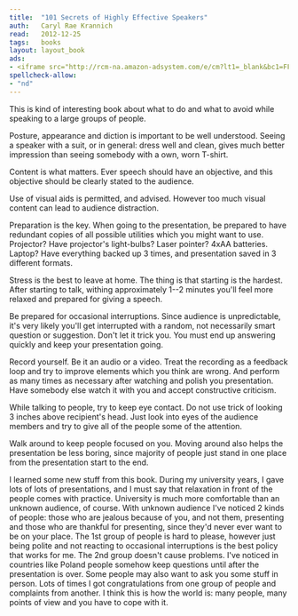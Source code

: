 ```yaml
---
title:	"101 Secrets of Highly Effective Speakers"
auth:	Caryl Rae Krannich
read:	2012-12-25
tags:	books
layout: layout_book
ads:
- <iframe src="http://rcm-na.amazon-adsystem.com/e/cm?lt1=_blank&bc1=FFFFFF&IS2=1&bg1=FFFFFF&fc1=000000&lc1=FF0000&t=wojcadamkoszh-20&o=1&p=8&l=as4&m=amazon&f=ifr&ref=ss_til&asins=1570232296" style="width:120px;height:240px;" scrolling="no" marginwidth="0" marginheight="0" frameborder="0"></iframe>
spellcheck-allow:
- "nd"
---
```

This is kind of interesting book about what to do and what to avoid while
speaking to a large groups of people.

Posture, appearance and diction is important to be well understood. Seeing a
speaker with a suit, or in general: dress well and clean, gives much better
impression than seeing somebody with a own, worn T-shirt.

Content is what matters. Ever speech should have an objective, and this
objective should be clearly stated to the audience.

Use of visual aids is permitted, and advised. However too much visual
content can lead to audience distraction.

Preparation is the key. When going to the presentation, be prepared to have
redundant copies of all possible utilities which you might want to use.
Projector? Have projector's light-bulbs? Laser pointer? 4xAA batteries.
Laptop? Have everything backed up 3 times, and presentation saved in 3
different formats.

Stress is the best to leave at home. The thing is that starting is the
hardest. After starting to talk, withing approximately 1--2 minutes you'll
feel more relaxed and prepared for giving a speech.

Be prepared for occasional interruptions. Since audience is unpredictable,
it's very likely you'll get interrupted with a random, not necessarily smart
question or suggestion. Don't let it trick you. You must end up answering
quickly and keep your presentation going.

Record yourself. Be it an audio or a video. Treat the recording as a
feedback loop and try to improve elements which you think are wrong. And
perform as many times as necessary after watching and polish you
presentation. Have somebody else watch it with you and accept constructive
criticism.

While talking to people, try to keep eye contact. Do not use trick of
looking 3 inches above recipient's head. Just look into eyes of the audience
members and try to give all of the people some of the attention.

Walk around to keep people focused on you. Moving around also helps the
presentation be less boring, since majority of people just stand in one
place from the presentation start to the end.

I learned some new stuff from this book. During my university years, I gave
lots of lots of presentations, and I must say that relaxation in front of
the people comes with practice. University is much more comfortable than an
unknown audience, of course. With unknown audience I've noticed 2 kinds of
people: those who are jealous because of you, and not them, presenting and
those who are thankful for presenting, since they'd never ever want to be on
your place. The 1st group of people is hard to please, however just being
polite and not reacting to occasional interruptions is the best policy that
works for me. The 2nd group doesn't cause problems. I've noticed in
countries like Poland people somehow keep questions until after the
presentation is over. Some people may also want to ask you some stuff in
person. Lots of times I got congratulations from one group of people and
complaints from another. I think this is how the world is: many people, many
points of view and you have to cope with it.
